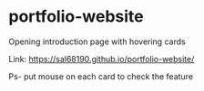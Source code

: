 # portfolio-website

Opening introduction page with hovering cards


Link: https://sal68190.github.io/portfolio-website/

Ps- put mouse on each card to check the feature
